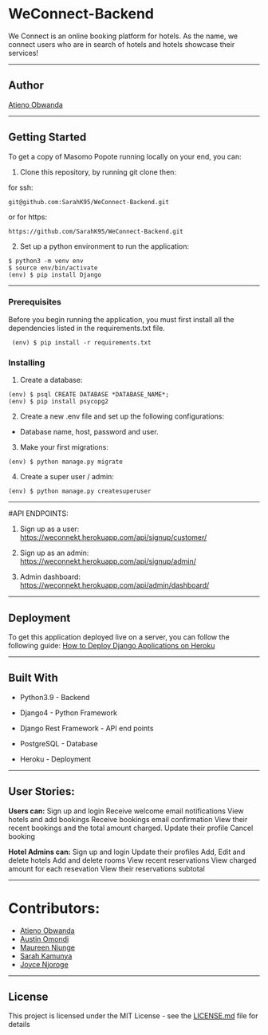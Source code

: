 # WeConnect-Backend
We Connect is an online booking platform for hotels. As the name, we connect users who are in search of hotels  and hotels showcase their services!

****

## Author

 [Atieno Obwanda](https://github.com/AtienoObwanda)

****

## Getting Started

To get a copy of Masomo Popote running locally on your end, you can:

1. Clone this repository, by running git clone then:

for ssh:
```
git@github.com:SarahK95/WeConnect-Backend.git
```

or for https: 
```
https://github.com/SarahK95/WeConnect-Backend.git
```

2. Set up a python environment to run the application:
```
$ python3 -m venv env
$ source env/bin/activate
(env) $ pip install Django
```

****
### Prerequisites

Before you begin running the application, you must first install all the dependencies listed in the requirements.txt file.

```
 (env) $ pip install -r requirements.txt

```

### Installing

1. Create a database:
  ```
(env) $ psql CREATE DATABASE *DATABASE_NAME*;
(env) $ pip install psycopg2

```


2. Create a new .env file and set up the following configurations:

 * Database name, host, password and user.

3. Make your first migrations: 


```
(env) $ python manage.py migrate 
```

4. Create a super user / admin:


```
(env) $ python manage.py createsuperuser
```

****

#API ENDPOINTS: 

1. Sign up as a user: https://weconnekt.herokuapp.com/api/signup/customer/
<!-- 2. Login as a user: -->
<!-- **** -->

2. Sign up as an admin: https://weconnekt.herokuapp.com/api/signup/admin/

<!-- 4. Login as admin: -->
<!-- ****  -->
3. Admin dashboard: https://weconnekt.herokuapp.com/api/admin/dashboard/

**** 

## Deployment

To get this application deployed live on a server, you can follow the following guide: [How to Deploy Django Applications on Heroku
](https://gist.github.com/AtienoObwanda/5c506e167e3672a1cc93bbf55fac984b)

**** 


## Built With

* Python3.9 - Backend

* Django4 - Python Framework

* Django Rest Framework - API end points

* PostgreSQL - Database 

* Heroku - Deployment

**** 


## User Stories:
**Users can:**
Sign up and login
Receive welcome email notifications
View hotels and add bookings
Receive bookings email confirmation
View their recent bookings and the total amount charged.
Update their profile
Cancel booking

**Hotel Admins can:**
Sign up and login
Update their profiles
Add, Edit and delete hotels
Add and delete rooms
View recent reservations
View charged amount for each resevation
View their reservations subtotal 
****


# Contributors:
* [Atieno Obwanda](https://github.com/AtienoObwanda)
* [Austin Omondi](https://github.com/aust1inn)
* [Maureen Njunge](https://github.com/MugureNjunge)
* [Sarah Kamunya](https://github.com/SarahK95)
* [Joyce Njoroge](https://github.com/joey57)

**** 

## License

This project is licensed under the MIT License - see the [LICENSE.md](LICENSE.md) file for details

